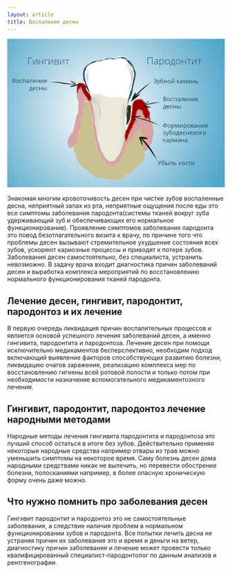 ```yaml
---
layout: article
title: Воспаление десен
---
```

<span class="image right">![Воспаление и заболевание десен, гингивит и пародонтит](/images/gingivit-i-parodontit.jpg)</span>

Знакомая многим кровоточивость десен при чистке зубов воспаленные десна, неприятный запах из рта, неприятные ощущения после еды это все симптомы заболевания пародонта(системы тканей вокруг зуба удерживающий зуб и обеспечивающих его нормальное функционирование).
Проявление симптомов заболевания пародонта это повод безотлагательного визита к врачу, по причине того что проблемы десен вызывают стремительное ухудшение состояния всех зубов, ускоряют кариозные процессы и приводят к потере зубов. Заболевания десен самостоятельно, без специалиста, устранить невозможно. В задачу врача входит диагностика причин заболеваний десен и выработка комплекса мероприятий по восстановлению нормального функционирования тканей пародонта. 

## Лечение десен, гингивит, пародонтит, пародонтоз и их лечение
В первую очередь ликвидация причин воспалительных процессов и является основой успешного лечения заболеваний десен, а именно гингивита, пародонтита и пародонтоза. Лечение десен при помощи исключительно медикаментов бесперспективно, необходим подход включающий выявление факторов способствующих развитию болезни, ликвидацию очагов заражения, реализацию комплекса мер по восстановлению гигиены всей ротовой полости и только потом при необходимости назначение вспомогательного медикаментозного лечения.

## Гингивит, пародонтит, пародонтоз лечение народными методами
Народные методы лечения гингивита пародонтита и пародонтоза это лучший способ остаться в итоге без зубов. Действительно применяя некоторые народные средства например отвары из трав можно уменьшить симптомы на некоторое время. Саму болезнь десен дома народными средствами никак не вылечить, но перевести обострение болезни, полосканиями например, в более опасную хроническую форму очень даже можно. 

## Что нужно помнить про заболевания десен
Гингивит пародонтит и пародонтоз это не самостоятельные заболевания, а следствие наличия проблем в нормальном функционировании зубов и пародонта. Все попытки лечить десна не устраняя причин их заболевания это и время и деньги на ветер, диагностику причин заболевания и лечение может провести только квалифицированный специалист-пародонтолог по данным анализов и рентгенографии.